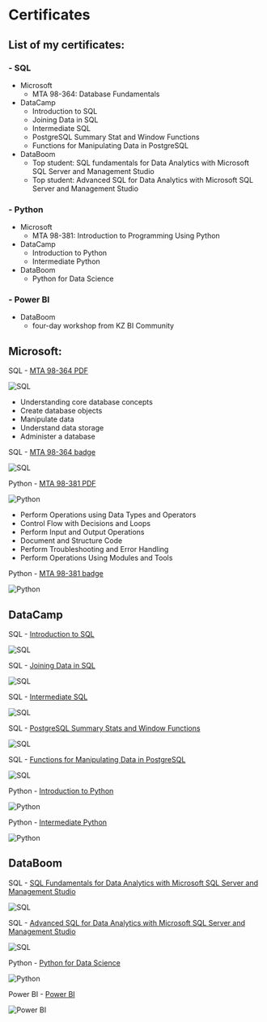 # Certificates

## List of my certificates:
### - SQL
  - Microsoft
    - MTA 98-364: Database Fundamentals
  - DataCamp
    - Introduction to SQL
    - Joining Data in SQL
    - Intermediate SQL
    - PostgreSQL Summary Stat and Window Functions
    - Functions for Manipulating Data in PostgreSQL
  - DataBoom
    - Top student: SQL fundamentals for Data Analytics with Microsoft SQL Server and Management Studio
    - Top student: Advanced SQL for Data Analytics with Microsoft SQL Server and Management Studio

### - Python
  - Microsoft
    - MTA 98-381: Introduction to Programming Using Python
  - DataCamp
    - Introduction to Python
    - Intermediate Python
  - DataBoom
    - Python for Data Science
### - Power BI
  - DataBoom
    - four-day workshop from KZ BI Community


## Microsoft:
SQL - [MTA 98-364 PDF](https://github.com/AigulTok/Certificates/blob/main/Microsoft/Microsoft_Certified_Professional_Certificate_SQL.pdf) 

![SQL](https://github.com/AigulTok/Certificates/blob/main/Microsoft/Microsoft_Certified_Professional_Certificate_SQL.PNG)
    
- Understanding core database concepts
- Create database objects
- Manipulate data
- Understand data storage
- Administer a database

SQL - [MTA 98-364 badge](https://www.credly.com/badges/21b4f375-936a-4676-b0ec-be4f4f20686d?source=linked_in_profile) 

![SQL](https://github.com/AigulTok/Certificates/blob/main/Credly_badges/credly_sql.png)

Python - [MTA 98-381 PDF](https://github.com/AigulTok/Certificates/blob/main/Microsoft/Microsoft_Certified_Professional_Certificate_Python.pdf) 

![Python](https://github.com/AigulTok/Certificates/blob/main/Microsoft/Microsoft_Certified_Professional_Certificate_Python.PNG)

- Perform Operations using Data Types and Operators
- Control Flow with Decisions and Loops
- Perform Input and Output Operations
- Document and Structure Code
- Perform Troubleshooting and Error Handling
- Perform Operations Using Modules and Tools

Python - [MTA 98-381 badge](https://www.credly.com/badges/fb3ac42f-5bf3-4cdf-904c-bf3620d46908/linked_in?t=rcudi9) 

![Python](https://github.com/AigulTok/Certificates/blob/main/Credly_badges/credly_python.png)


## DataCamp

SQL - [Introduction to SQL](https://github.com/AigulTok/Certificates/blob/main/DataCamp/DataCamp_certificate_Introduction_to_SQL.pdf)

![SQL](https://github.com/AigulTok/Certificates/blob/main/DataCamp/DataCamp_certificate_Introduction_to_SQL.PNG)

SQL - [Joining Data in SQL](https://github.com/AigulTok/Certificates/blob/main/DataCamp/Datacamp_certificate_Joining_Data_in_SQL.pdf)

![SQL](https://github.com/AigulTok/Certificates/blob/main/DataCamp/Datacamp_certificate_Joining_Data_in_SQL.PNG)

SQL - [Intermediate SQL](https://github.com/AigulTok/Certificates/blob/main/DataCamp/DataCamp_certificate_Intermediate_SQL.pdf)

![SQL](https://github.com/AigulTok/Certificates/blob/main/DataCamp/DataCamp_certificate_Intermediate_SQL.PNG)

SQL - [PostgreSQL Summary Stats and Window Functions](https://github.com/AigulTok/Certificates/blob/main/DataCamp/DataCamp_certificate_PostgreSQL_Summary_Stats_and_Window_Functions.pdf)

![SQL](https://github.com/AigulTok/Certificates/blob/main/DataCamp/DataCamp_certificate_PostgreSQL_Summary_Stats_and_Window_Functions.PNG)

SQL - [Functions for Manipulating Data in PostgreSQL](https://github.com/AigulTok/Certificates/blob/main/DataCamp/DataCamp_certificate_Functions_for_Manipulating_Data_in_PostgreSQL.pdf)

![SQL](https://github.com/AigulTok/Certificates/blob/main/DataCamp/DataCamp_certificate_Functions_for_Manipulating_Data_in_PostgreSQL.PNG)

Python - [Introduction to Python](https://github.com/AigulTok/Certificates/blob/main/DataCamp/DataCamp_certificate_Introduction_to_Python.pdf)

![Python](https://github.com/AigulTok/Certificates/blob/main/DataCamp/DataCamp_certificate_Introduction_to_Python.PNG)

Python - [Intermediate Python](https://github.com/AigulTok/Certificates/blob/main/DataCamp/DataCamp_certificate_Intermediate_Python.pdf)

![Python](https://github.com/AigulTok/Certificates/blob/main/DataCamp/DataCamp_certificate_Intermediate_Python.PNG)


## DataBoom

SQL - [SQL Fundamentals for Data Analytics with Microsoft SQL Server and Management Studio](https://github.com/AigulTok/Certificates/blob/main/DataBoom/DataBoom_certificate_SQL_Basic.pdf)

![SQL](https://github.com/AigulTok/Certificates/blob/main/DataBoom/DataBoom_certificate_SQL_Fundamentals.PNG)

SQL - [Advanced SQL for Data Analytics with Microsoft SQL Server and Management Studio](https://github.com/AigulTok/Certificates/blob/main/DataBoom/DataBoom_certificate_SQL_Advanced.pdf)

![SQL](https://github.com/AigulTok/Certificates/blob/main/DataBoom/DataBoom_certificate_Advanced_SQL.PNG)

Python - [Python for Data Science](https://github.com/AigulTok/Certificates/blob/main/DataBoom/DataBoom_certificate_Python.pdf)

![Python](https://github.com/AigulTok/Certificates/blob/main/DataBoom/DataBoom_certificate_Python_for_Data_Science.PNG)

Power BI - [Power BI](https://github.com/AigulTok/Certificates/blob/main/DataBoom/DataBoom_BI_Workshop.pdf)

![Power BI](https://github.com/AigulTok/Certificates/blob/main/DataBoom/DataBoom_BI_Workshop.PNG)